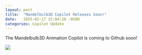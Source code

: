 ```yaml
---
layout: post
title:  "Mandelbulb3D Copilot Releases Soon!"
date:   2025-02-17 15:04:28 -0500
categories: Copilot Update
---
```


The Mandelbulb3D Animation Copilot is coming to Github soon!

<img src="{{ site.baseurl }}/assets/images/HDR_7571_PatrickCook_4x6.jpg">